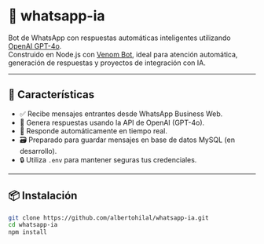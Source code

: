 # 🤖 whatsapp-ia

Bot de WhatsApp con respuestas automáticas inteligentes utilizando [OpenAI GPT-4o](https://platform.openai.com/docs/models/gpt-4o).  
Construido en Node.js con [Venom Bot](https://github.com/orkestral/venom), ideal para atención automática, generación de respuestas y proyectos de integración con IA.

---

## 🚀 Características

- ✅ Recibe mensajes entrantes desde WhatsApp Business Web.
- 🤖 Genera respuestas usando la API de OpenAI (GPT-4o).
- 💬 Responde automáticamente en tiempo real.
- 🗃️ Preparado para guardar mensajes en base de datos MySQL (en desarrollo).
- 🔒 Utiliza `.env` para mantener seguras tus credenciales.

---

## 📦 Instalación

```bash
git clone https://github.com/albertohilal/whatsapp-ia.git
cd whatsapp-ia
npm install
